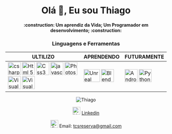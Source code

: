<div align="center">
<h1>Olá 👋, Eu sou Thiago</h1>
<h4>
:construction:  Um aprendiz da Vida; Um Programador em desenvolvimento;  :construction:
<h4>
<h3>Linguagens e Ferramentas</h3>
<table border="0px">
   <thead>
      <tr>
         <th>ULTILIZO</th>
         <th>APRENDENDO</th>
         <th>FUTURAMENTE</th>
      </tr>
   </thead>
   <tbody>
      <tr>
         <td>
            <img src="https://cdn.jsdelivr.net/gh/devicons/devicon/icons/csharp/csharp-original.svg" title="C# : C Sharp" alt="csharp" width="40" height="40"/>
            <img src="https://cdn.jsdelivr.net/gh/devicons/devicon/icons/html5/html5-original.svg" title="HTML 5" alt="Html 5" width="40" height="40"/>
            <img src="https://cdn.jsdelivr.net/gh/devicons/devicon/icons/css3/css3-original.svg" title="CSS 3" alt="Css3" width="40" height="40"/>
            <img src="https://cdn.jsdelivr.net/gh/devicons/devicon/icons/javascript/javascript-original.svg" title="JavaScript" alt="javascript" width="40" height="40"/>
            <img src="https://cdn.jsdelivr.net/gh/devicons/devicon/icons/photoshop/photoshop-plain.svg" title="PS : Photoshop" alt="Photoshop" width="40" height="40"/>
            <img src="https://cdn.jsdelivr.net/gh/devicons/devicon/icons/visualstudio/visualstudio-plain.svg" title="VS : Visual Studio" alt="Visual Studio" width="40" height="40"/>
            <img src="https://cdn.jsdelivr.net/gh/devicons/devicon/icons/vscode/vscode-original.svg" title="VSC : Visual Studio Code" alt="Visual Studio Code" width="40" height="40"/>
         </td>
         <td>
            <img src="https://lh3.googleusercontent.com/pw/AIL4fc_fCFV6s0yag1IjCJFpi0Uj0MeogLjxqZn2-Inp3OV78dW8CB1aAKJNKcdcACyVPTe-m5S8Z64QvkQ810GXR3QGksEMDkoJn__etKPxCuUGdvZ5wjCiRcjIMLNOh8xxXUq0mhtmzK2ZiHUApGhjTOpI_E9AIhGNHN0NBqfqjwFN09zo9J6m5FffJG4o9CmSdpKbo1P3RDD2VeIRnX_qL-98aVAfN-4-djp6r_qj-woUujhyoYa3vN4ghAM2gBcH6tOxfJFzgyxbXyXhTFgIpyIV6hJAYiKGdntf_lhN6QhhCoEp2hIVRxWvRiz4OtimViabIXYPYFvSIrjEu-KZYUE2Z3UJ5DHCqFY-tN_A0oT1bOSHDMmpd1EWXlkgxWEa2PqSc-1OgB7f8CIgrSrf1tKmyeAt5rAzww9Gw4WMoJn9gSeVEzvJ46a2vraRYRS4A0hKGapZPKzNOSgBwSttt7vavhyODyRV9L5sS3G2vrF0GbikxIq_Xd_tbBG7pZAD5MbgpzhetzyUb57SBI-fhV-ufFSW05ecOLLnjytY9HQk2u91Jbi80fO5s-SH2IHoqYY6nqaEaFj4rRPdnRLncjDjoZc2R28-X9C2x5PYOUtT7p5pdvewarlIpNEKtdbpAmjx1qWRkDTCp8CU2i3xpyH8l03FaponIuGEgNm_ghSamtyidYnyPS1bITBgx9RchgPN00cIIOup6Ay5bVKuuDvroG9iJK4PN00ucP2s0zR-adVobXZkvc64Ot2t08YPpwZrJ6FuNqg2YWtyt50i6U5WXzHiCyJ_GFZaft4t0jO8XJ-gfp6JLVMHSHg3zEtAwOJZB_UhOphFA3AGezmESaaXeNA4ozohQSUnjIqFdifZA6MQ5ZiW5j00K-Pmvea7-YieygtDQCmvaBaFx4PJceXK3-aShEI3QBddYXlY9wB4ucfaHopKxIjiIAjppoz4xQns16L_Nia3qKxdzlXnWxTB8-hW7TEgzkvf7id_O6VunGUcxY4NZ0HRFE5pRuyeP0Hl0Hto8VV29djPjSEZOjRN7sID1YBd1nDb=w880-h718-s-no?authuser=0" title="UE : Unreal Engine" alt="Unreal Engine" width="50" height="40"/>
            <img src="https://cdn.jsdelivr.net/gh/devicons/devicon/icons/blender/blender-original.svg" title="Blender" alt="Blender" width="40" height="40"/>
         </td>
         <td>
         <img src="https://cdn.jsdelivr.net/gh/devicons/devicon/icons/android/android-plain.svg" title="Android" alt="Android" width="40" height="40"/>
         <img src="https://cdn.jsdelivr.net/gh/devicons/devicon/icons/python/python-plain.svg" title="Python" alt="Python" width="40" height="40"/>
         </td>
      </tr>
   </tbody>
</table>

![Thiago](https://github-readme-stats.vercel.app/api/top-langs/?username=ThiagoCS0&theme=blue-green)
<p><img src="https://em-content.zobj.net/source/google/350/man-office-worker-medium-skin-tone_1f468-1f3fd-200d-1f4bc.png" title="Linkedin" alt="Linkedin" width="24" height="24"> <a href="https://www.linkedin.com/in/thiago-silva-282752287/" target="_blank" >Linkedin</a></p>
<p><img src="https://github.githubassets.com/images/icons/emoji/unicode/1f4eb.png" title="E-mail" alt="E-mail" width="24" height="24"> Email: <a href="mailto:tcsreserva@gmail.com">tcsreserva@gmail.com</a></p>
</div>
